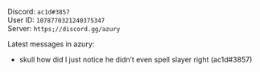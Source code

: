 Discord: ``ac1d#3857``
<br>
User ID: ``1078770321240375347``
<br>
Server: ``https;//discord.gg/azury``


Latest messages in azury:
- skull how did I just notice he didn’t even spell slayer right (ac1d#3857)
